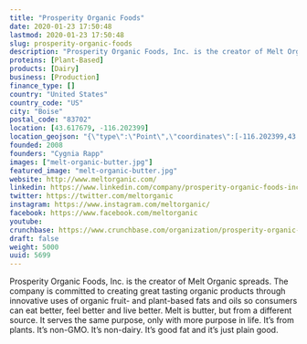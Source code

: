 ```yaml
---
title: "Prosperity Organic Foods"
date: 2020-01-23 17:50:48
lastmod: 2020-01-23 17:50:48
slug: prosperity-organic-foods
description: "Prosperity Organic Foods, Inc. is the creator of Melt Organic spreads. The company is committed to creating great tasting organic products through innovative uses of organic fruit- and plant-based fats and oils so consumers can eat better, feel better and live better. Melt is butter, but from a different source. It serves the same purpose, only with more purpose in life. It’s from plants. It’s non-GMO. It’s non-dairy. It’s good fat and it’s just plain good."
proteins: [Plant-Based]
products: [Dairy]
business: [Production]
finance_type: []
country: "United States"
country_code: "US"
city: "Boise"
postal_code: "83702"
location: [43.617679, -116.202399]
location_geojson: "{\"type\":\"Point\",\"coordinates\":[-116.202399,43.617679]}"
founded: 2008
founders: "Cygnia Rapp"
images: ["melt-organic-butter.jpg"]
featured_image: "melt-organic-butter.jpg"
website: http://www.meltorganic.com/
linkedin: https://www.linkedin.com/company/prosperity-organic-foods-inc
twitter: https://twitter.com/meltorganic
instagram: https://www.instagram.com/meltorganic/
facebook: https://www.facebook.com/meltorganic
youtube: 
crunchbase: https://www.crunchbase.com/organization/prosperity-organic-foods
draft: false
weight: 5000
uuid: 5699
---
```

Prosperity Organic Foods, Inc. is the creator of Melt Organic spreads. The company is committed to creating great tasting organic products through innovative uses of organic fruit- and plant-based fats and oils so consumers can eat better, feel better and live better. Melt is butter, but from a different source. It serves the same purpose, only with more purpose in life. It’s from plants. It’s non-GMO. It’s non-dairy. It’s good fat and it’s just plain good.
